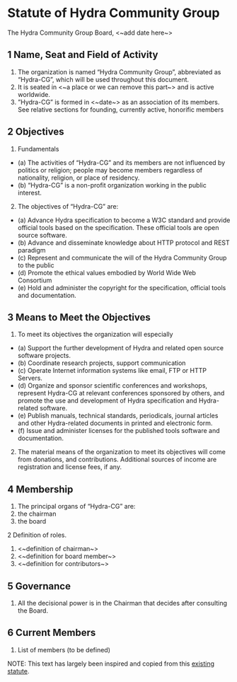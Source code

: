 # Statute of Hydra Community Group

The Hydra Community Group Board, <~add date here~>

## 1 Name, Seat and Field of Activity
1. The organization is named “Hydra Community Group”, abbreviated as “Hydra-CG”,
which will be used throughout this document.
2. It is seated in <~a place or we can remove this part~> and is active worldwide.
3. ”Hydra-CG” is formed in <~date~> as an association of its members.
See relative sections for founding, currently active, honorific members 

## 2 Objectives
1. Fundamentals
* (a) The activities of “Hydra-CG” and its members are not influenced by politics or religion;
people may become members regardless of nationality, religion, or place of residency.
* (b) “Hydra-CG” is a non-profit organization working in the public interest.

2. The objectives of “Hydra-CG” are:
* (a) Advance Hydra specification to become a W3C standard and provide official tools based on the specification.
These official tools are open source software.
* (b) Advance and disseminate knowledge about HTTP protocol and REST paradigm
* (c) Represent and communicate the will of the Hydra Community Group to the public
* (d) Promote the ethical values embodied by World Wide Web Consortium
* (e) Hold and administer the copyright for the specification, official tools and documentation.

## 3 Means to Meet the Objectives
1. To meet its objectives the organization will especially
* (a) Support the further development of Hydra and related open source software projects.
* (b) Coordinate research projects, support communication
* (c) Operate Internet information systems like email, FTP or HTTP Servers.
* (d) Organize and sponsor scientific conferences and workshops, represent Hydra-CG at relevant conferences sponsored
by others, and promote the use and development of Hydra specification and Hydra-related software.
* (e) Publish manuals, technical standards, periodicals, journal articles and other Hydra-related
documents in printed and electronic form.
* (f) Issue and administer licenses for the published tools software and documentation.
2. The material means of the organization to meet its objectives will come from donations, and contributions.
Additional sources of income are registration and license fees, if any.

## 4 Membership
1. The principal organs of “Hydra-CG” are:
1. the chairman
2. the board

2 Definition of roles. 
1. <~definition of chairman~>
2. <~definition for board member~>
3. <~definition for contributors~>

## 5 Governance
1. All the decisional power is in the Chairman that decides after consulting the Board.

## 6 Current Members
1. List of members (to be defined)



NOTE: This text has largely been inspired and copied from this [existing statute](https://www.r-project.org/foundation/). 
